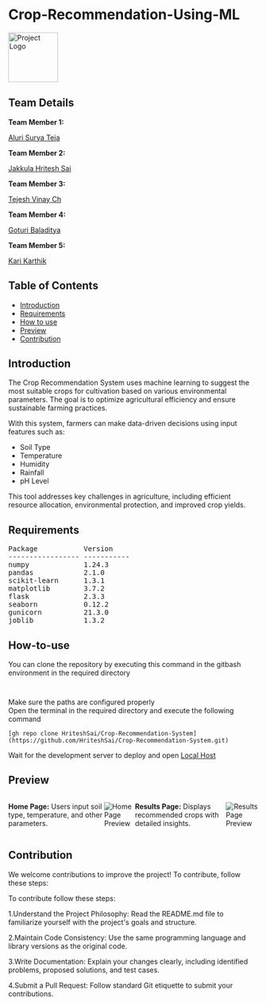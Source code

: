 # Crop-Recommendation-Using-ML
<div align="left"> 
  <img src="https://via.placeholder.com/100" alt="Project Logo" style="height:100px;width:100px;"> 
</div>

<h2>Team Details</h2>
<b>Team Member 1:</b><p><a href = https://github.com/AluriSuryaTeja>Aluri Surya Teja</a> </p>
<b>Team Member 2:</b><p> <a href = https://github.com/HriteshSai>Jakkula Hritesh Sai</a></p>
<b>Team Member 3:</b><p> <a href = https://github.com/TejeshVinay>Tejesh Vinay Ch</a></p>
<b>Team Member 4:</b><p><a href = https://github.com/bala5316> Goturi Baladitya</a></p>
<b>Team Member 5:</b><p> <a href = https://github.com/Karthikkari>Kari Karthik</a></p>

## Table of Contents
- [Introduction](#introduction) <br>
- [Requirements](#requirements) <br>
- [How to use](#how-to-use) <br>
- [Preview](#preview) <br>
- [Contribution](#contribution)

<h2>Introduction</h2>
<p>
The Crop Recommendation System uses machine learning to suggest the most suitable crops for cultivation based on various environmental parameters. The goal is to optimize agricultural efficiency and ensure sustainable farming practices.
</p>
<p>With this system, farmers can make data-driven decisions using input features such as:</p>
<ul>
  <li>Soil Type</li>
  <li>Temperature</li>
  <li>Humidity</li>
  <li>Rainfall</li>
  <li>pH Level</li>
</ul>
<p>This tool addresses key challenges in agriculture, including efficient resource allocation, environmental protection, and improved crop yields.</p>

<h2>Requirements</h2>
<pre>
Package           Version
----------------- ----------- 
numpy             1.24.3
pandas            2.1.0
scikit-learn      1.3.1
matplotlib        3.7.2
flask             2.3.3
seaborn           0.12.2
gunicorn          21.3.0
joblib            1.3.2
</pre>

<h2>How-to-use</h2>
<p>You can clone the repository by executing this command in the gitbash environment in the required directory </p>

 ```terminal
  
```
  
<p> Make sure the paths are configured properly <br>
  Open the terminal in the required directory and execute the following command
</p>

```terminal
[gh repo clone HriteshSai/Crop-Recommendation-System](https://github.com/HriteshSai/Crop-Recommendation-System.git)
```
  
  
<p>Wait for the development server to deploy and open  <a href="http://127.0.0.1:5000">Local Host</a></p>
<h2 id="preview">Preview</h2>
<div style="display: flex; align-items: center;">
  <p><b>Home Page:</b> Users input soil type, temperature, and other parameters.</p>
  <img src="https://via.placeholder.com/800x400?text=Home+Page+Preview" alt="Home Page Preview">
  
  <p><b>Results Page:</b> Displays recommended crops with detailed insights.</p>
  <img src="https://via.placeholder.com/800x400?text=Results+Page+Preview" alt="Results Page Preview">
</div>
<h2 id="contribution">Contribution</h2>
<p>We welcome contributions to improve the project! To contribute, follow these steps:</p>

To contribute follow these steps:

1.Understand the Project Philosophy:  Read the README.md file to familiarize yourself with the project's goals and structure.

2.Maintain Code Consistency:  Use the same programming language and library versions as the original code.

3.Write Documentation:  Explain your changes clearly, including identified problems, proposed solutions, and test cases.

4.Submit a Pull Request:  Follow standard Git etiquette to submit your contributions.
